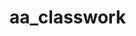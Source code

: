 # aa_classwork

        






















































































